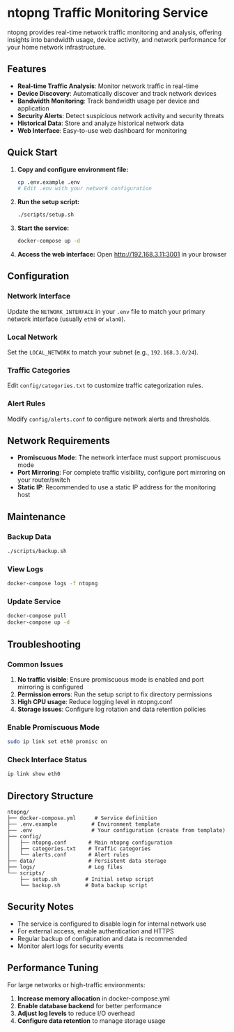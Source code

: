 # ntopng Traffic Monitoring Service

ntopng provides real-time network traffic monitoring and analysis, offering insights into bandwidth usage, device activity, and network performance for your home network infrastructure.

## Features

- **Real-time Traffic Analysis**: Monitor network traffic in real-time
- **Device Discovery**: Automatically discover and track network devices
- **Bandwidth Monitoring**: Track bandwidth usage per device and application
- **Security Alerts**: Detect suspicious network activity and security threats
- **Historical Data**: Store and analyze historical network data
- **Web Interface**: Easy-to-use web dashboard for monitoring

## Quick Start

1. **Copy and configure environment file:**
   ```bash
   cp .env.example .env
   # Edit .env with your network configuration
   ```

2. **Run the setup script:**
   ```bash
   ./scripts/setup.sh
   ```

3. **Start the service:**
   ```bash
   docker-compose up -d
   ```

4. **Access the web interface:**
   Open http://192.168.3.11:3001 in your browser

## Configuration

### Network Interface
Update the `NETWORK_INTERFACE` in your `.env` file to match your primary network interface (usually `eth0` or `wlan0`).

### Local Network
Set the `LOCAL_NETWORK` to match your subnet (e.g., `192.168.3.0/24`).

### Traffic Categories
Edit `config/categories.txt` to customize traffic categorization rules.

### Alert Rules
Modify `config/alerts.conf` to configure network alerts and thresholds.

## Network Requirements

- **Promiscuous Mode**: The network interface must support promiscuous mode
- **Port Mirroring**: For complete traffic visibility, configure port mirroring on your router/switch
- **Static IP**: Recommended to use a static IP address for the monitoring host

## Maintenance

### Backup Data
```bash
./scripts/backup.sh
```

### View Logs
```bash
docker-compose logs -f ntopng
```

### Update Service
```bash
docker-compose pull
docker-compose up -d
```

## Troubleshooting

### Common Issues

1. **No traffic visible**: Ensure promiscuous mode is enabled and port mirroring is configured
2. **Permission errors**: Run the setup script to fix directory permissions
3. **High CPU usage**: Reduce logging level in ntopng.conf
4. **Storage issues**: Configure log rotation and data retention policies

### Enable Promiscuous Mode
```bash
sudo ip link set eth0 promisc on
```

### Check Interface Status
```bash
ip link show eth0
```

## Directory Structure

```
ntopng/
├── docker-compose.yml      # Service definition
├── .env.example           # Environment template
├── .env                   # Your configuration (create from template)
├── config/
│   ├── ntopng.conf       # Main ntopng configuration
│   ├── categories.txt    # Traffic categories
│   └── alerts.conf       # Alert rules
├── data/                 # Persistent data storage
├── logs/                 # Log files
└── scripts/
    ├── setup.sh         # Initial setup script
    └── backup.sh        # Data backup script
```

## Security Notes

- The service is configured to disable login for internal network use
- For external access, enable authentication and HTTPS
- Regular backup of configuration and data is recommended
- Monitor alert logs for security events

## Performance Tuning

For large networks or high-traffic environments:

1. **Increase memory allocation** in docker-compose.yml
2. **Enable database backend** for better performance
3. **Adjust log levels** to reduce I/O overhead
4. **Configure data retention** to manage storage usage
